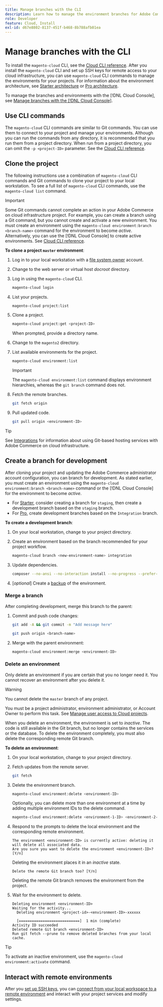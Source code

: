 ```yaml
---
title: Manage branches with the CLI
description: Learn how to manage the environment branches for Adobe Commerce on cloud infrastructure using the Cloud CLI.
role: Developer
feature: Cloud, Install
exl-id: d67e8802-8137-451f-b468-8b788afb01ea
---
```

# Manage branches with the CLI

To install the `magento-cloud` CLI, see the [Cloud CLI reference](../dev-tools/cloud-cli-overview.md). After you install the `magento-cloud` CLI and set up SSH keys for remote access to your cloud infrastructure, you can use `magento-cloud` CLI commands to manage the environments for your projects. For information about the environment architecture, see [Starter architecture](../architecture/starter-architecture.md) or [Pro architecture](../architecture/pro-architecture.md).

To manage the branches and environments with the [!DNL Cloud Console], see [Manage branches with the [!DNL Cloud Console]](../project/console-branches.md).

## Use CLI commands

The `magento-cloud` CLI commands are similar to Git commands. You can use them to connect to your project and manage your environments. Although you can run the commands from any directory, it is recommended that you run them from a project directory. When run from a project directory, you can omit the `-p <project-ID>` parameter. See the [Cloud CLI reference](../dev-tools/cloud-cli-overview.md).

## Clone the project

The following instructions use a combination of `magento-cloud` CLI commands and Git commands to clone your project to your local workstation. To see a full list of `magento-cloud` CLI commands, use the `magento-cloud list` command.

>[!IMPORTANT]
>
>Some Git commands cannot complete an action in your Adobe Commerce on cloud infrastructure project. For example, you can create a branch using a Git command, but you cannot create and activate a new environment. You must create an environment using the `magento-cloud environment:branch <branch-name>` command for the environment to become _active_. Alternatively, you can use the [!DNL Cloud Console] to create active environments. See [Cloud CLI reference](../dev-tools/cloud-cli-overview.md#git-commands).

**To clone a project `master` environment**:

1. Log in to your local workstation with a [file system owner](https://experienceleague.adobe.com/docs/commerce-operations/installation-guide/prerequisites/file-system/configure-permissions.html) account.

1. Change to the web server or virtual host _docroot_ directory.

1. Log in using the `magento-cloud` CLI.

   ```bash
   magento-cloud login
   ```

1. List your projects.

   ```bash
   magento-cloud project:list
   ```

1. Clone a project.

   ```bash
   magento-cloud project:get <project-ID>
   ```

   When prompted, provide a directory name.

1. Change to the `magento2` directory.

1. List available environments for the project.

   ```bash
   magento-cloud environment:list
   ```

   >[!IMPORTANT]
   >
   >The `magento-cloud environment:list` command displays environment hierarchies, whereas the `git branch` command does not.

1. Fetch the remote branches.

   ```bash
   git fetch origin
   ```

1. Pull updated code.

   ```bash
   git pull origin <environment-ID>
   ```

>[!TIP]
>
>See [Integrations](../integrations/overview.md) for information about using Git-based hosting services with Adobe Commerce on cloud infrastructure.

## Create a branch for development

After cloning your project and updating the Adobe Commerce administrator account configuration, you can branch for development. As stated earlier, you must create an environment using the `magento-cloud environment:branch <branch-name>` command or the [!DNL Cloud Console] for the environment to become _active_.

-  For [Starter](../architecture/starter-develop-deploy-workflow.md#clone-and-branch), consider creating a branch for `staging`, then create a development branch based on the `staging` branch.
-  For [Pro](../architecture/pro-develop-deploy-workflow.md#development-workflow), create development branches based on the `Integration` branch.

**To create a development branch**:

1. On your local workstation, change to your project directory.

1. Create an environment based on the branch recommended for your project workflow.

   ```bash
   magento-cloud branch <new-environment-name> integration
   ```

1. Update dependencies.

   ```bash
   composer --no-ansi --no-interaction install --no-progress --prefer-dist --optimize-autoloader
   ```

1. [_optional_] Create a [backup](../storage/snapshots.md) of the environment.

### Merge a branch

After completing development, merge this branch to the parent:

1. Commit and push code changes:

   ```bash
   git add -A && git commit -m "Add message here"
   ```

   ```bash
   git push origin <branch-name>
   ```

1. Merge with the parent environment:

   ```bash
   magento-cloud environment:merge <environment-ID>
   ```

### Delete an environment

Only delete an environment if you are certain that you no longer need it. You cannot recover an environment after you delete it.

>[!WARNING]
>
>You cannot delete the `master` branch of any project.

You must be a project administrator, environment administrator, or Account Owner to perform this task. See [Manage user access to Cloud projects](../project/user-access.md).

When you delete an environment, the environment is set to _inactive_. The code is still available in the Git branch, but no longer contains the services or the database. To delete the environment completely, you must also delete the corresponding remote Git branch.

**To delete an environment**:

1. On your local workstation, change to your project directory.

1. Fetch updates from the remote server.

   ```bash
   git fetch
   ```

1. Delete the environment branch.

   ```bash
   magento-cloud environment:delete <environment-ID>
   ```

   Optionally, you can delete more than one environment at a time by adding multiple environment IDs to the delete command.

   ```bash
   magento-cloud environment:delete <environment-1-ID> <environment-2-ID>
   ```

1. Respond to the prompts to delete the local environment and the corresponding remote environment.

   ```
   The environment <environment-ID> is currently active: deleting it will delete all associated data.
   Are you sure you want to delete the environment <environment-ID>? [Y/n]
   ```

   Deleting the environment places it in an _inactive_ state.

   ```
   Delete the remote Git branch too? [Y/n]
   ```

   Deleting the remote Git branch removes the environment from the project.

1. Wait for the environment to delete.

   ```
   Deleting environment <environment-ID>
   Waiting for the activity...
     Deleting environment <project-id>-<environment-ID>-xxxxxx

     [============================]  1 min (complete)
   Activity ID succeeded
   Deleted remote Git branch <environment-ID>
   Run git fetch --prune to remove deleted branches from your local cache.
   ```

>[!TIP]
>
>To activate an inactive environment, use the `magento-cloud environment:activate` command.

## Interact with remote environments

After you [set up SSH keys](../development/secure-connections.md), you can [connect from your local workspace to a remote environment](../development/secure-connections.md#connect-to-a-remote-environment) and interact with your project services and modify settings.
